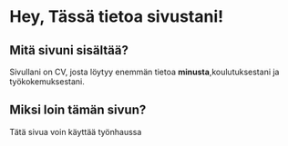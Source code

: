 # Hey, Tässä tietoa sivustani!
## Mitä sivuni sisältää?
Sivullani on CV, josta löytyy enemmän tietoa **minusta**,koulutuksestani ja työkokemuksestani.
## Miksi loin tämän sivun?
Tätä sivua voin käyttää työnhaussa
